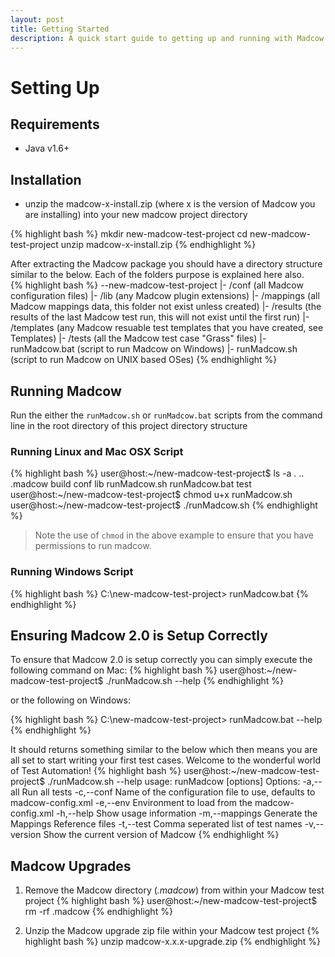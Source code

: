 ```yaml
---
layout: post
title: Getting Started
description: A quick start guide to getting up and running with Madcow
---
```


# Setting Up

## Requirements

* Java v1.6+

## Installation

* unzip the madcow-x-install.zip (where x is the version of Madcow you are installing) into your new madcow project directory

{% highlight bash %}
mkdir new-madcow-test-project
cd new-madcow-test-project
unzip madcow-x-install.zip
{% endhighlight %}


After extracting the Madcow package you should have a directory structure similar to the below. Each of the folders purpose is explained here also.  
{% highlight bash %}
--new-madcow-test-project
|- /conf         (all Madcow configuration files)
|- /lib          (any Madcow plugin extensions)
|- /mappings     (all Madcow mappings data, this folder not exist unless created)
|- /results      (the results of the last Madcow test run, this will not exist until the first run)
|- /templates    (any Madcow resuable test templates that you have created, see Templates)
|- /tests        (all the Madcow test case "Grass" files)
|- runMadcow.bat (script to run Madcow on Windows)
|- runMadcow.sh  (script to run Madcow on UNIX based OSes) 
{% endhighlight %}


## Running Madcow
Run the either the `runMadcow.sh` or `runMadcow.bat` scripts from the command line in the root directory of this project directory structure

### Running Linux and Mac OSX Script
{% highlight bash %}
user@host:~/new-madcow-test-project$ ls -a
.  ..  .madcow  build  conf  lib  runMadcow.sh  runMadcow.bat  test
user@host:~/new-madcow-test-project$ chmod u+x runMadcow.sh
user@host:~/new-madcow-test-project$ ./runMadcow.sh
{% endhighlight %}

> Note the use of `chmod` in the above example to ensure that you have permissions to run madcow. 

### Running Windows Script
{% highlight bash %}
C:\new-madcow-test-project> runMadcow.bat
{% endhighlight %}

## Ensuring Madcow 2.0 is Setup Correctly 

To ensure that Madcow 2.0 is setup correctly you can simply execute the following command on Mac:
{% highlight bash %}
user@host:~/new-madcow-test-project$ ./runMadcow.sh --help
{% endhighlight %}

or the following on Windows: 

{% highlight bash %}
C:\new-madcow-test-project> runMadcow.bat --help
{% endhighlight %}

It should returns something similar to the below which then means you are all set to start writing your first test cases. Welcome to the wonderful world of Test Automation!
{% highlight bash %}
user@host:~/new-madcow-test-project$ ./runMadcow.sh --help
usage: runMadcow [options]
Options:
 -a,--all                Run all tests
 -c,--conf <conf-file>   Name of the configuration file to use, defaults
                         to madcow-config.xml
 -e,--env <env-name>     Environment to load from the madcow-config.xml
 -h,--help               Show usage information
 -m,--mappings           Generate the Mappings Reference files
 -t,--test <testname>    Comma seperated list of test names
 -v,--version            Show the current version of Madcow
{% endhighlight %}


## Madcow Upgrades 

1. Remove the Madcow directory (_.madcow_) from within your Madcow test project
{% highlight bash %}
user@host:~/new-madcow-test-project$ rm -rf .madcow
{% endhighlight %}

2. Unzip the Madcow upgrade zip file within your Madcow test project
{% highlight bash %}
unzip madcow-x.x.x-upgrade.zip
{% endhighlight %}
